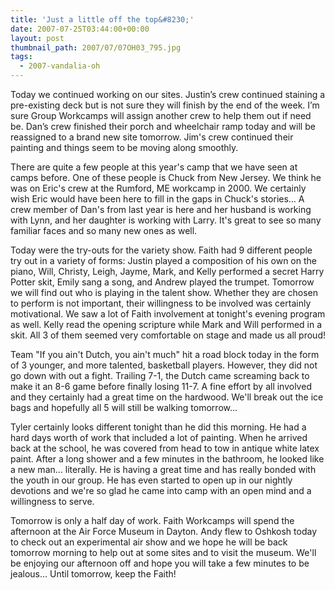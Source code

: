 ```yaml
---
title: 'Just a little off the top&#8230;'
date: 2007-07-25T03:44:00+00:00
layout: post
thumbnail_path: 2007/07/07OH03_795.jpg
tags:
  - 2007-vandalia-oh
---
```

Today we continued working on our sites. Justin&#8217;s crew continued staining a pre-existing deck but is not sure they will finish by the end of the week. I&#8217;m sure Group Workcamps will assign another crew to help them out if need be. Dan&#8217;s crew finished their porch and wheelchair ramp today and will be reassigned to a brand new site tomorrow. Jim's crew continued their painting and things seem to be moving along smoothly.

There are quite a few people at this year's camp that we have seen at camps before. One of these people is Chuck from New Jersey. We think he was on Eric's crew at the Rumford, ME workcamp in 2000. We certainly wish Eric would have been here to fill in the gaps in Chuck's stories&#8230; A crew member of Dan's from last year is here and her husband is working with Lynn, and her daughter is working with Larry. It's great to see so many familiar faces and so many new ones as well.

Today were the try-outs for the variety show. Faith had 9 different people try out in a variety of forms: Justin played a composition of his own on the piano, Will, Christy, Leigh, Jayme, Mark, and Kelly performed a secret Harry Potter skit, Emily sang a song, and Andrew played the trumpet. Tomorrow we will find out who is playing in the talent show. Whether they are chosen to perform is not important, their willingness to be involved was certainly motivational. We saw a lot of Faith involvement at tonight's evening program as well. Kelly read the opening scripture while Mark and Will performed in a skit. All 3 of them seemed very comfortable on stage and made us all proud!

Team "If you ain't Dutch, you ain't much" hit a road block today in the form of 3 younger, and more talented, basketball players. However, they did not go down with out a fight. Trailing 7-1, the Dutch came screaming back to make it an 8-6 game before finally losing 11-7. A fine effort by all involved and they certainly had a great time on the hardwood. We'll break out the ice bags and hopefully all 5 will still be walking tomorrow&#8230;

Tyler certainly looks different tonight than he did this morning. He had a hard days worth of work that included a lot of painting. When he arrived back at the school, he was covered from head to tow in antique white latex paint. After a long shower and a few minutes in the bathroom, he looked like a new man&#8230; literally. He is having a great time and has really bonded with the youth in our group. He has even started to open up in our nightly devotions and we're so glad he came into camp with an open mind and a willingness to serve.

Tomorrow is only a half day of work. Faith Workcamps will spend the afternoon at the Air Force Museum in Dayton. Andy flew to Oshkosh today to check out an experimental air show and we hope he will be back tomorrow morning to help out at some sites and to visit the museum. We'll be enjoying our afternoon off and hope you will take a few minutes to be jealous&#8230; Until tomorrow, keep the Faith!